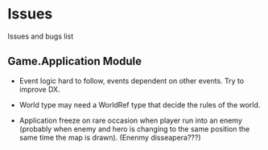 # Issues

Issues and bugs list

## Game.Application Module

- Event logic hard to follow, events dependent on other events. Try to improve DX.

- World type may need a WorldRef type that decide the rules of the world.

- Application freeze on rare occasion when player run into an enemy (probably when
enemy and hero is changing to the same position the same time the map is drawn).
(Enenmy disseapera???)
